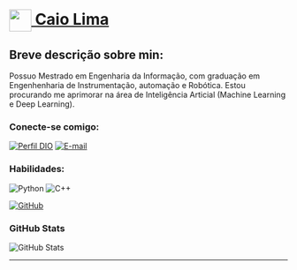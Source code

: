 <h1>
    <a href="https://www.dio.me/">
     <img align="center" width="40px" src="https://hermes.digitalinnovation.one/assets/diome/logo-minimized.png">
 Caio Lima
</a>


<h2>Breve descrição sobre min:
</h2>
Possuo Mestrado em Engenharia da Informação, com graduação em Engenhenharia de Instrumentação, automação e Robótica. Estou procurando me aprimorar na área de Inteligência Articial (Machine Learning e Deep Learning).



### Conecte-se comigo:
[![Perfil DIO](https://img.shields.io/badge/-Meu%20Perfil%20na%20DIO-30A3DC?style=for-the-badge)](https://www.dio.me/users/caiolima2000)
[![E-mail](https://img.shields.io/badge/-Email-000?style=for-the-badge&logo=microsoft-outlook&logoColor=E94D5F)](mailto:caiolima2000@hotmail.com)

### Habilidades:
![Python](https://img.shields.io/badge/python-3670A0?style=for-the-badge&logo=python&logoColor=ffdd54)
![C++](https://img.shields.io/badge/c++-%2300599C.svg?style=for-the-badge&logo=c%2B%2B&logoColor=white)
 
[![GitHub](https://img.shields.io/badge/GitHub-000?style=for-the-badge&logo=github&logoColor=30A3DC)](https://docs.github.com/)

### GitHub Stats
![GitHub Stats](https://github-readme-stats.vercel.app/api?username=Calima94&theme=transparent&bg_color=000&border_color=30A3DC&show_icons=true&icon_color=30A3DC&title_color=E94D5F&text_color=FFF)

      
  <tfoot></tfoot>
</table>

---
